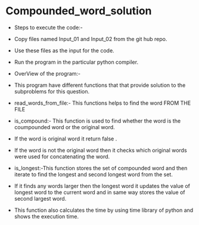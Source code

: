# Compounded_word_solution

* Steps to execute the code:-
* Copy files named Input_01 and Input_02 from the git hub repo.
* Use these files as the input for the code.
* Run the program in the particular python compiler.

* OverView of the program:-
* This program have different functions that that provide solution to the subproblems for this question.

* read_words_from_file:- This functions helps to find the word FROM THE FILE

* is_compound:- This function is used to find whether the word is the coumpounded word or the original word.
* If the word is original word it return false .
* If the word is not the original word then it checks which original words were used for concatenating the word.

* is_longest:-This function stores the set of compounded word and then iterate to find the longest and second longest word from the set.
* If it finds any words larger then the longest word it updates the value of longest word to the current word and in same way stores the value of second largest word.
* This function also calculates the time by using time library of python  and shows the execution time.
  
